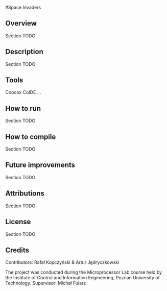 #Space Invaders

Overview
--------
Section TODO

Description
-----------
Section TODO

Tools
-----
Coocox CoIDE 
...

How to run
----------
Section TODO

How to compile
--------------
Section TODO

Future improvements
-------------------
Section TODO

Attributions
------------
Section TODO

License
-------
Section TODO

Credits
-------

Contributors:
Rafał Kopczyński & Artur Jędryczkowski


The project was conducted during the Microprocessor Lab course held by the Institute of Control and Information Engineering, Poznan University of Technology.
Supervisor: Michał Fularz 
